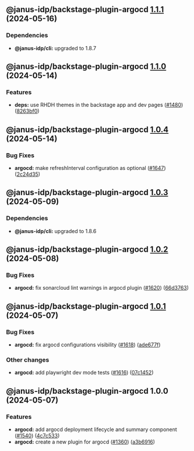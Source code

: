 ## @janus-idp/backstage-plugin-argocd [1.1.1](https://github.com/janus-idp/backstage-plugins/compare/@janus-idp/backstage-plugin-argocd@1.1.0...@janus-idp/backstage-plugin-argocd@1.1.1) (2024-05-16)



### Dependencies

* **@janus-idp/cli:** upgraded to 1.8.7

## @janus-idp/backstage-plugin-argocd [1.1.0](https://github.com/janus-idp/backstage-plugins/compare/@janus-idp/backstage-plugin-argocd@1.0.4...@janus-idp/backstage-plugin-argocd@1.1.0) (2024-05-14)

### Features

- **deps:** use RHDH themes in the backstage app and dev pages ([#1480](https://github.com/janus-idp/backstage-plugins/issues/1480)) ([8263bf0](https://github.com/janus-idp/backstage-plugins/commit/8263bf099736cbb0d0f2316082d338ba81fa6927))

## @janus-idp/backstage-plugin-argocd [1.0.4](https://github.com/janus-idp/backstage-plugins/compare/@janus-idp/backstage-plugin-argocd@1.0.3...@janus-idp/backstage-plugin-argocd@1.0.4) (2024-05-14)

### Bug Fixes

- **argocd:** make refreshInterval configuration as optional ([#1647](https://github.com/janus-idp/backstage-plugins/issues/1647)) ([2c24d35](https://github.com/janus-idp/backstage-plugins/commit/2c24d35f050801801c597967e890b6d2e647fb06))

## @janus-idp/backstage-plugin-argocd [1.0.3](https://github.com/janus-idp/backstage-plugins/compare/@janus-idp/backstage-plugin-argocd@1.0.2...@janus-idp/backstage-plugin-argocd@1.0.3) (2024-05-09)

### Dependencies

- **@janus-idp/cli:** upgraded to 1.8.6

## @janus-idp/backstage-plugin-argocd [1.0.2](https://github.com/janus-idp/backstage-plugins/compare/@janus-idp/backstage-plugin-argocd@1.0.1...@janus-idp/backstage-plugin-argocd@1.0.2) (2024-05-08)

### Bug Fixes

- **argocd:** fix sonarcloud lint warnings in argocd plugin ([#1620](https://github.com/janus-idp/backstage-plugins/issues/1620)) ([66d3763](https://github.com/janus-idp/backstage-plugins/commit/66d3763324d83875fa30d568cd3fd1d69c72a7e7))

## @janus-idp/backstage-plugin-argocd [1.0.1](https://github.com/janus-idp/backstage-plugins/compare/@janus-idp/backstage-plugin-argocd@1.0.0...@janus-idp/backstage-plugin-argocd@1.0.1) (2024-05-07)

### Bug Fixes

- **argocd:** fix argocd configurations visibility ([#1618](https://github.com/janus-idp/backstage-plugins/issues/1618)) ([ade677f](https://github.com/janus-idp/backstage-plugins/commit/ade677f1bccff30b16091c76112c3b6aaf7fa421))

### Other changes

- **argocd:** add playwright dev mode tests ([#1616](https://github.com/janus-idp/backstage-plugins/issues/1616)) ([07c1452](https://github.com/janus-idp/backstage-plugins/commit/07c1452b3098f2a4a59477845a9ab678d1766fba))

## @janus-idp/backstage-plugin-argocd 1.0.0 (2024-05-07)

### Features

- **argocd:** add argocd deployment lifecycle and summary component ([#1540](https://github.com/janus-idp/backstage-plugins/issues/1540)) ([4c7c533](https://github.com/janus-idp/backstage-plugins/commit/4c7c533cae664efc5deff15f7411ed4d74c287a7))
- **argocd:** create a new plugin for argocd ([#1360](https://github.com/janus-idp/backstage-plugins/issues/1360)) ([a3b6916](https://github.com/janus-idp/backstage-plugins/commit/a3b691688942c53892717f8f05e0e06bdaba6454))
